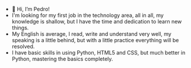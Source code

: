- 👋 Hi, I’m Pedro!
- I'm looking for my first job in the technology area, all in all, my knowledge is shallow, but I have the time and dedication to learn new things.
- My English is average, I read, write and understand very well, my speaking is a little behind, but with a little practice everything will be resolved.
- I have basic skills in using Python, HTML5 and CSS, but much better in Python, mastering the basics completely.
  

<!---
KAE4U/KAE4U is a ✨ special ✨ repository because its `README.md` (this file) appears on your GitHub profile.
You can click the Preview link to take a look at your changes.
--->
